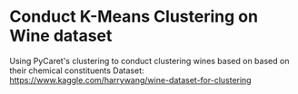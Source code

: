 # Conduct K-Means Clustering on Wine dataset
Using PyCaret's clustering to conduct clustering wines based on based on their chemical constituents
Dataset: https://www.kaggle.com/harrywang/wine-dataset-for-clustering
